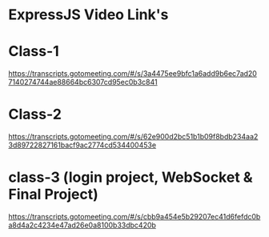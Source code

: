 # ExpressJS Video Link's

# Class-1
https://transcripts.gotomeeting.com/#/s/3a4475ee9bfc1a6add9b6ec7ad207140274744ae88664bc6307cd95ec0b3c841

# Class-2
https://transcripts.gotomeeting.com/#/s/62e900d2bc51b1b09f8bdb234aa23d89722827161bacf9ac2774cd534400453e

# class-3 (login project, WebSocket & Final Project)
https://transcripts.gotomeeting.com/#/s/cbb9a454e5b29207ec41d6fefdc0ba8d4a2c4234e47ad26e0a8100b33dbc420b


